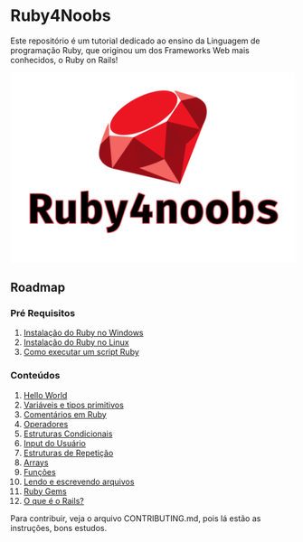 # Ruby4Noobs

Este repositório é um tutorial dedicado ao ensino da Linguagem de programação Ruby, que  originou um dos Frameworks Web mais conhecidos, o Ruby on Rails!

![logo](assets/logo.png)

## Roadmap

### Pré Requisitos

1. [Instalação do Ruby no Windows](contents/instalacao-windows/README.md)
2. [Instalação do Ruby no Linux](contents/instalacao-linux/README.md)
3. [Como executar um script Ruby](contents/usar-ruby/README.md)

### Conteúdos

1. [Hello World](contents/hello-world/README.md)
2. [Variáveis e tipos primitivos](contents/variaveis/README.md)
3. [Comentários em Ruby](contents/comentarios/README.md)
4. [Operadores](contents/operadores/README.md)
5. [Estruturas Condicionais](contents/condicionais/README.md)
6. [Input do Usuário](contents/input-usuario/README.md)
7. [Estruturas de Repetição](contents/repeticoes/README.md)
8. [Arrays](contents/arrays/README.md)
9. [Funções](contents/funcoes/README.md)
10. [Lendo e escrevendo arquivos](contents/ler-escrever/README.md)
11. [Ruby Gems](contents/gems/README.md)
12. [O que é o Rails?](contents/rails/README.md)

Para contribuir, veja o arquivo CONTRIBUTING.md, pois lá estão as instruções, bons estudos.

